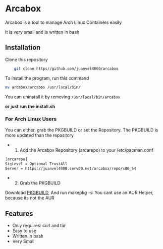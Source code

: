 
# Arcabox

Arcabox is a tool to manage Arch Linux Containers easily

It is very small and is written in bash




## Installation

Clone this repository

```bash
    git clone https//github.com/juanvel4000/arcabox
```
To install the program, run this command
```bash
mv arcabox/arcabox /usr/local/bin/
```
You can uninstall it by removing ```/usr/local/bin/arcabox```

**or just run the install.sh**
### For Arch Linux Users
You can either, grab the PKGBUILD or set the Repository.
The PKGBUILD is more updated than the repository

- 1. Add the Arcabox Repository (arcarepo) to your /etc/pacman.conf
```bash
[arcarepo]
SigLevel = Optional TrustAll
Server = https://juanvel4000.serv00.net/arcabox/repo/x86_64
```
- 2. Grab the PKGBUILD

Download [PKGBUILD](http://juanvel4000.serv00.net/arcabox/PKGBUILD), And run makepkg -si
You cant use an AUR Helper, because its not the AUR
## Features

- Only requires: curl and tar
- Easy to use
- Written in bash
- Very Small


